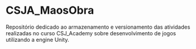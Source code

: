 # CSJA_MaosObra

Repositório dedicado ao armazenamento e versionamento das atividades realizadas no curso CSJ_Academy sobre desenvolvimento de jogos utilizando a engine Unity.